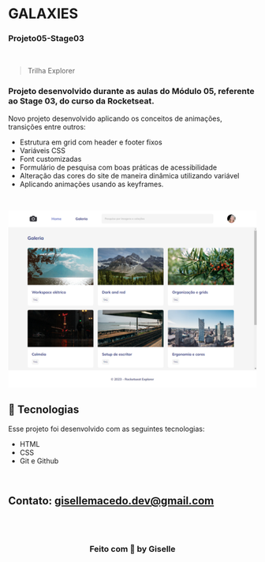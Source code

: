 # GALAXIES 
### Projeto05-Stage03

<br/>

> Trilha Explorer


### Projeto desenvolvido durante as aulas do Módulo 05, referente ao Stage 03, do curso da Rocketseat.

Novo projeto desenvolvido aplicando os conceitos de animações, transições entre outros:
- Estrutura em grid com header e footer fixos 
- Variáveis CSS
- Font customizadas
- Formulário de pesquisa com boas práticas de acessibilidade
- Alteração das cores do site de maneira dinâmica utilizando variável
- Aplicando animações usando as keyframes.


<br/>

  ![preview](./images/projeto.png)


## 🚀 Tecnologias

Esse projeto foi desenvolvido com as seguintes tecnologias:

- HTML
- CSS
- Git e Github

<br/>

## Contato: gisellemacedo.dev@gmail.com

<br/>
<br/>



<h3 align="center">Feito com 💜 by Giselle</h3>